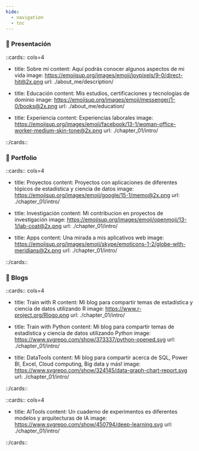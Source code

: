 ```yaml
---
hide:
  - navigation
  - toc
---
```



### 🚀️ Presentación

::cards:: cols=4

- title: Sobre mí
  content: Aquí podrás conocer algunos aspectos de mi vida
  image: https://emojisup.org/images/emoji/joypixels/9-0/direct-hit@2x.png
  url: ./about_me/description/

- title: Educación
  content: Mis estudios, certificaciones y tecnologías de dominio
  image: https://emojisup.org/images/emoji/messenger/1-0/books@2x.png
  url: ./about_me/education/

- title: Experiencia
  content: Experiencias laborales
  image: https://emojisup.org/images/emoji/facebook/13-1/woman-office-worker-medium-skin-tone@2x.png
  url: ./chapter_01/intro/

::/cards::

### 🚀️ Portfolio

::cards:: cols=4

- title: Proyectos
  content: Proyectos con aplicaciones de diferentes tópicos de estadística y ciencia de datos
  image: https://emojisup.org/images/emoji/google/15-1/memo@2x.png
  url: ./chapter_01/intro/

- title: Investigación
  content: Mi contribucion en proyectos de investigación
  image: https://emojisup.org/images/emoji/openmoji/13-1/lab-coat@2x.png
  url: ./chapter_01/intro/

- title: Apps
  content: Una mirada a mis aplicativos web 
  image: https://emojisup.org/images/emoji/skype/emoticons-1-2/globe-with-meridians@2x.png
  url: ./chapter_01/intro/

::/cards::

###  🚀️ Blogs

::cards:: cols=4

- title: Train with R
  content: Mi blog para compartir temas de estadística y ciencia de datos utilizando R
  image: https://www.r-project.org/Rlogo.png
  url: ./chapter_01/intro/

- title: Train with Python
  content: Mi blog para compartir temas de estadística y ciencia de datos utilizando Python
  image: https://www.svgrepo.com/show/373337/python-opened.svg
  url: ./chapter_01/intro/

- title: DataTools
  content:  Mi blog para compartir acerca de SQL, Power BI, Excel, Cloud computing, Big data y más!
  image: https://www.svgrepo.com/show/324145/data-graph-chart-report.svg
  url: ./chapter_01/intro/

::/cards::

::cards:: cols=4

- title: AITools
  content: Un cuaderno de experimentos es diferentes modelos y arquitecturas de IA
  image: https://www.svgrepo.com/show/450794/deep-learning.svg
  url: ./chapter_01/intro/

::/cards::

